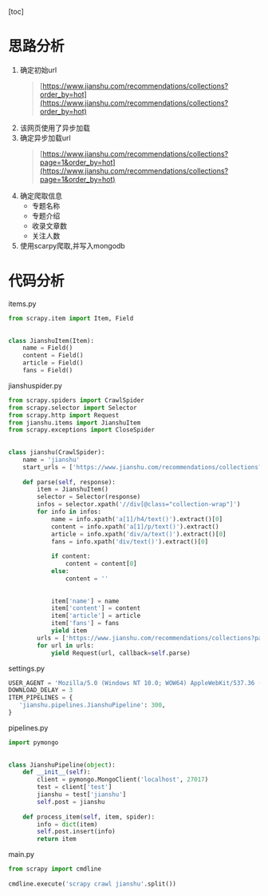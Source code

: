 [toc]
# 思路分析
1. 确定初始url
    > [https://www.jianshu.com/recommendations/collections?order_by=hot](https://www.jianshu.com/recommendations/collections?order_by=hot)
1. 该网页使用了异步加载
1. 确定异步加载url
    > [https://www.jianshu.com/recommendations/collections?page=1&order_by=hot](https://www.jianshu.com/recommendations/collections?page=1&order_by=hot)
1. 确定爬取信息
    * 专题名称
    * 专题介绍
    * 收录文章数
    * 关注人数
1. 使用scarpy爬取,并写入mongodb
 
# 代码分析
items.py
```python
from scrapy.item import Item, Field
 
 
class JianshuItem(Item):
    name = Field()
    content = Field()
    article = Field()
    fans = Field()
```
jianshuspider.py
```python
from scrapy.spiders import CrawlSpider
from scrapy.selector import Selector
from scrapy.http import Request
from jianshu.items import JianshuItem
from scrapy.exceptions import CloseSpider
 
 
class jianshu(CrawlSpider):
    name = 'jianshu'
    start_urls = ['https://www.jianshu.com/recommendations/collections?page=1&order_by=hot']
 
    def parse(self, response):
        item = JianshuItem()
        selector = Selector(response)
        infos = selector.xpath('//div[@class="collection-wrap"]')
        for info in infos:
            name = info.xpath('a[1]/h4/text()').extract()[0]
            content = info.xpath('a[1]/p/text()').extract()
            article = info.xpath('div/a/text()').extract()[0]
            fans = info.xpath('div/text()').extract()[0]
 
            if content:
                content = content[0]
            else:
                content = ''
 
 
            item['name'] = name
            item['content'] = content
            item['article'] = article
            item['fans'] = fans
            yield item
        urls = ['https://www.jianshu.com/recommendations/collections?page={}&order_by=hot'.format(str(i)) for i in range(2, 21)]
        for url in urls:
            yield Request(url, callback=self.parse)
```
settings.py
```python
USER_AGENT = 'Mozilla/5.0 (Windows NT 10.0; WOW64) AppleWebKit/537.36 (KHTML, like Gecko) Chrome/55.0.2883.87 Safari/537.36'
DOWNLOAD_DELAY = 3
ITEM_PIPELINES = {
   'jianshu.pipelines.JianshuPipeline': 300,
}
```
pipelines.py
```python
import pymongo
 
 
class JianshuPipeline(object):
    def __init__(self):
        client = pymongo.MongoClient('localhost', 27017)
        test = client['test']
        jianshu = test['jianshu']
        self.post = jianshu
 
    def process_item(self, item, spider):
        info = dict(item)
        self.post.insert(info)
        return item
```
main.py
```python
from scrapy import cmdline
 
cmdline.execute('scrapy crawl jianshu'.split())
```
